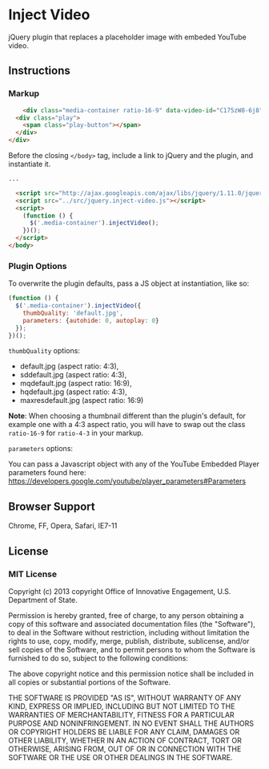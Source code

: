 # Inject Video

jQuery plugin that replaces a placeholder image with embeded YouTube video.

## Instructions

### Markup

```html
    <div class="media-container ratio-16-9" data-video-id="C175zW8-6j8" data-placeholder-alt="MapGive: Drawing Our Resources Together video still" tabindex="0">
  <div class="play">
    <span class="play-button"></span>
  </div>
</div>
```

Before the closing `</body>` tag, include a link to jQuery and the plugin, and instantiate it.

```html
...

  <script src="http://ajax.googleapis.com/ajax/libs/jquery/1.11.0/jquery.min.js"></script>
  <script src="../src/jquery.inject-video.js"></script>
  <script>
    (function () {
      $('.media-container').injectVideo();
    })();
  </script>
</body>
```

### Plugin Options

To overwrite the plugin defaults, pass a JS object at instantiation, like so:

```javascript
(function () {
  $('.media-container').injectVideo({
    thumbQuality: 'default.jpg',
    parameters: {autohide: 0, autoplay: 0}
  });
})();
```

`thumbQuality` options:

* default.jpg (aspect ratio: 4:3),
* sddefault.jpg (aspect ratio: 4:3),
* mqdefault.jpg (aspect ratio: 16:9),
* hqdefault.jpg (aspect ratio: 4:3),
* maxresdefault.jpg (aspect ratio: 16:9)

**Note**: When choosing a thumbnail different than the plugin's default, for
example one with a 4:3 aspect ratio, you will have to swap out the class `ratio-16-9` for `ratio-4-3` in your markup.

`parameters` options:

You can pass a Javascript object with any of the YouTube Embedded Player
parameters found here: https://developers.google.com/youtube/player_parameters#Parameters


## Browser Support

Chrome, FF, Opera, Safari, IE7-11

## License

### MIT License

Copyright (c) 2013 copyright Office of Innovative Engagement, U.S.
Department of State.

Permission is hereby granted, free of charge, to any person obtaining a copy
of this software and associated documentation files (the "Software"), to deal
in the Software without restriction, including without limitation the rights
to use, copy, modify, merge, publish, distribute, sublicense, and/or sell
copies of the Software, and to permit persons to whom the Software is
furnished to do so, subject to the following conditions:

The above copyright notice and this permission notice shall be included in
all copies or substantial portions of the Software.

THE SOFTWARE IS PROVIDED "AS IS", WITHOUT WARRANTY OF ANY KIND, EXPRESS OR
IMPLIED, INCLUDING BUT NOT LIMITED TO THE WARRANTIES OF MERCHANTABILITY,
FITNESS FOR A PARTICULAR PURPOSE AND NONINFRINGEMENT. IN NO EVENT SHALL THE
AUTHORS OR COPYRIGHT HOLDERS BE LIABLE FOR ANY CLAIM, DAMAGES OR OTHER
LIABILITY, WHETHER IN AN ACTION OF CONTRACT, TORT OR OTHERWISE, ARISING FROM,
OUT OF OR IN CONNECTION WITH THE SOFTWARE OR THE USE OR OTHER DEALINGS IN
THE SOFTWARE.
